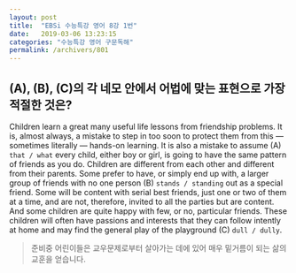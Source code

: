 ```yaml
---
layout: post
title:  "EBSi 수능특강 영어 8강 1번"
date:   2019-03-06 13:23:15
categories: "수능특강 영어 구문독해"
permalink: /archivers/801
---
```


## (A), (B), (C)의 각 네모 안에서 어법에 맞는 표현으로 가장 적절한 것은?
Children learn a great many useful life lessons from friendship problems. It is, almost always, a mistake to step in too soon to protect them from this — sometimes literally — hands-on learning. It is also a mistake to assume (A) `that / what`  every child, either boy or girl, is going to have the same pattern of friends as you do. Children are different from each other and different from their parents. Some prefer to have, or simply end up with, a larger group of friends with no one person (B) `stands / standing` out as a special friend. Some will be content with serial best friends, just one or two of them at a time, and are not, therefore, invited to all the parties but are content. And some children are quite happy with few, or no, particular friends. These children will often have passions and interests that they can follow intently at home and may find the general play of the playground (C) `dull / dully`.
<!--more-->

>준비중
>어린이들은 교우문제로부터 살아가는 데에 있어 매우 밑거름이 되는 삶의 교훈을 얻습니다.

